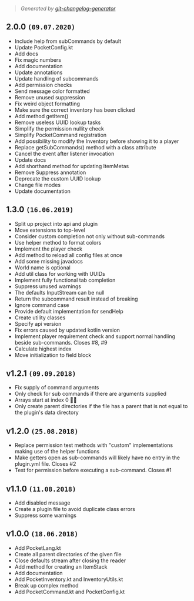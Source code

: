 > *Generated by [git-changelog-generator](https://github.com/axelrindle/git-changelog-generator)*

## 2.0.0 `(09.07.2020)`

- Include help from subCommands by default
- Update PocketConfig.kt
- Add docs
- Fix magic numbers
- Add documentation
- Update annotations
- Update handling of subcommands
- Add permission checks
- Send message color formatted
- Remove unused suppression
- Fix weird object formatting
- Make sure the correct inventory has been clicked
- Add method getItem()
- Remove useless UUID lookup tasks
- Simplify the permission nullity check
- Simplify PocketCommand registration
- Add possibility to modify the Inventory before showing it to a player
- Replace getSubCommands() method with a class attribute
- Cancel the event after listener invocation
- Update docs
- Add shorthand method for updating ItemMetas
- Remove Suppress annotation
- Deprecate the custom UUID lookup
- Change file modes
- Update documentation

## 1.3.0 `(16.06.2019)`

- Split up project into api and plugin
- Move extensions to top-level
- Consider custom completion not only without sub-commands
- Use helper method to format colors
- Implement the player check
- Add method to reload all config files at once
- Add some missing javadocs
- World name is optional
- Add util class for working with UUIDs
- Implement fully functional tab completion
- Suppress unused warnings
- The defaults InputStream can be null
- Return the subcommand result instead of breaking
- Ignore command case
- Provide default implementation for sendHelp
- Create utility classes
- Specify api version
- Fix errors caused by updated kotlin version
- Implement player requirement check and support normal handling beside sub-commands. Closes #8, #9
- Calculate highest index
- Move initialization to field block

## v1.2.1 `(09.09.2018)`

- Fix supply of command arguments
- Only check for sub commands if there are arguments supplied
- Arrays start at index 0 :man_facepalming:
- Only create parent directories if the file has a parent that is not equal to the plugin's data directory

## v1.2.0 `(25.08.2018)`

- Replace permission test methods with "custom" implementations making use of the helper functions
- Make getters open as sub-commands will likely have no entry in the plugin.yml file. Closes #2
- Test for permission before executing a sub-command. Closes #1

## v1.1.0 `(11.08.2018)`

- Add disabled message
- Create a plugin file to avoid duplicate class errors
- Suppress some warnings

## v1.0.0 `(18.06.2018)`

- Add PocketLang.kt
- Create all parent directories of the given file
- Close defaults stream after closing the reader
- Add method for creating an ItemStack
- Add documentation
- Add PocketInventory.kt and InventoryUtils.kt
- Break up complex method
- Add PocketCommand.kt and PocketConfig.kt
